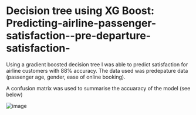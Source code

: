 # Decision tree using XG Boost: Predicting-airline-passenger-satisfaction--pre-departure-satisfaction-
Using a gradient boosted decision tree I was able to predict satisfaction for airline customers with 88% accuracy. The data used was predepature data (passenger age, gender, ease of online booking).

A confusion matrix was used to summarise the accuaracy of the model (see below) 

![image](https://user-images.githubusercontent.com/65232122/166389987-1814ba4a-bbb8-4ac5-943a-d42b074a2019.png)
